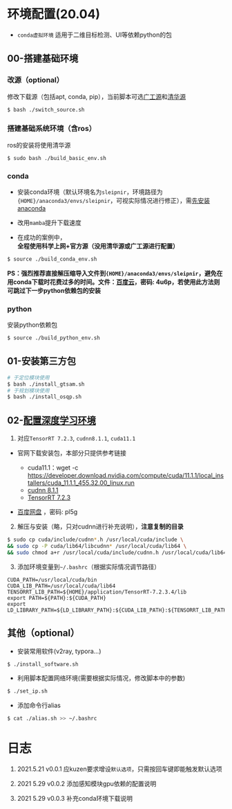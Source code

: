 # 环境配置(20.04)

- `conda虚拟环境` 适用于二维目标检测、UI等依赖python的包

## 00-搭建基础环境

### 改源（optional）

修改下载源（包括apt, conda, pip），当前脚本可选[广工源](https://mirrors.gdut.edu.cn/)和[清华源](https://mirrors.tuna.tsinghua.edu.cn/)

```bash
$ bash ./switch_source.sh
```

### 搭建基础系统环境（含ros）

ros的安装将使用清华源

```bash
$ sudo bash ./build_basic_env.sh
```

### conda

- 安装conda环境（默认环境名为`sleipnir`，环境路径为`{HOME}/anaconda3/envs/sleipnir`，可视实际情况进行修正），需[先安装anaconda](https://shimo.im/docs/Jc6dvgDcthPwhTH6)

- 改用`mamba`提升下载速度
- 在成功的案例中，**全程使用科学上网+官方源（没用清华源或广工源进行配置）**

```bash
$ source ./build_conda_env.sh
```

**PS：强烈推荐直接解压缩导入文件到`{HOME}/anaconda3/envs/sleipnir`，避免在用conda下载时花费过多的时间。文件：[百度云]( https://pan.baidu.com/s/1BIoPp7Ud8a5XQb8rkiXuag)，密码: 4u6p，若使用此方法则可跳过下一步python依赖包的安装**

### python

安装python依赖包

``` bash
$ source ./build_python_env.sh
```

## 01-安装第三方包

```bash
# 于定位模块使用
$ bash ./install_gtsam.sh
# 于规划模块使用
$ bash ./install_osqp.sh
```

## 02-[配置深度学习环境](https://shimo.im/docs/drhDv3c6k3HHjHrg)

1. 对应`TensorRT 7.2.3`, `cudnn8.1.1`, `cuda11.1`

- 官网下载安装包，本部分只提供参考链接
  - cuda11.1：wget -c https://developer.download.nvidia.com/compute/cuda/11.1.1/local_installers/cuda_11.1.1_455.32.00_linux.run
  - [cudnn 8.1.1](https://developer.nvidia.com/compute/machine-learning/tensorrt/secure/7.2.3/tars/TensorRT-7.2.3.4.Ubuntu-18.04.x86_64-gnu.cuda-11.1.cudnn8.1.tar.gz)
  - [TensorRT 7.2.3](https://developer.nvidia.com/compute/machine-learning/tensorrt/secure/7.2.3/tars/TensorRT-7.2.3.4.Ubuntu-18.04.x86_64-gnu.cuda-11.1.cudnn8.1.tar.gz)

- [百度网盘](https://pan.baidu.com/s/1cYyQcMq-FCrw2jlaUvufRg) ，密码: pl5g

2. 解压与安装（略，只对cudnn进行补充说明），**注意复制的目录**

``` bash
$ sudo cp cuda/include/cudnn*.h /usr/local/cuda/include \
&& sudo cp -P cuda/lib64/libcudnn* /usr/local/cuda/lib64 \
&& sudo chmod a+r /usr/local/cuda/include/cudnn.h /usr/local/cuda/lib64/libcudnn*
```

3. 添加环境变量到`~/.bashrc`（根据实际情况调节路径）

```
CUDA_PATH=/usr/local/cuda/bin
CUDA_LIB_PATH=/usr/local/cuda/lib64
TENSORRT_LIB_PATH=${HOME}/application/TensorRT-7.2.3.4/lib
export PATH=${PATH}:${CUDA_PATH}
export LD_LIBRARY_PATH=${LD_LIBRARY_PATH}:${CUDA_LIB_PATH}:${TENSORRT_LIB_PATH}
```

## 其他（optional）

- 安装常用软件(v2ray, typora...) 

```bash
$ ./install_software.sh
```

- 利用脚本配置网络环境(需要根据实际情况，修改脚本中的参数)

```bash
$ ./set_ip.sh
```

- 添加命令行alias

```bash
$ cat ./alias.sh >> ~/.bashrc
```



# 日志

1. 2021.5.21 v0.0.1 应kuzen要求增设`默认选项`，只需按回车键即能触发默认选项
2. 2021 5.29 v0.0.2 添加感知模块gpu依赖的配置说明

3. 2021 5.29 v0.0.3 补充conda环境下载说明